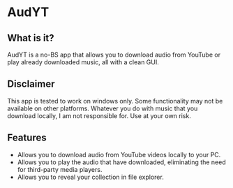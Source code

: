 # AudYT

## What is it?
AudYT is a no-BS app that allows you to download audio from YouTube or play already downloaded music, all with a clean GUI.

## Disclaimer
This app is tested to work on windows only. Some functionality may not be available on other platforms.
Whatever you do with music that you download locally, I am not responsible for. Use at your own risk.


## Features 
- Allows you to download audio from YouTube videos locally to your PC.
- Allows you to play the audio that have downloaded, eliminating the need for third-party media players.
- Allows you to reveal your collection in file explorer.
